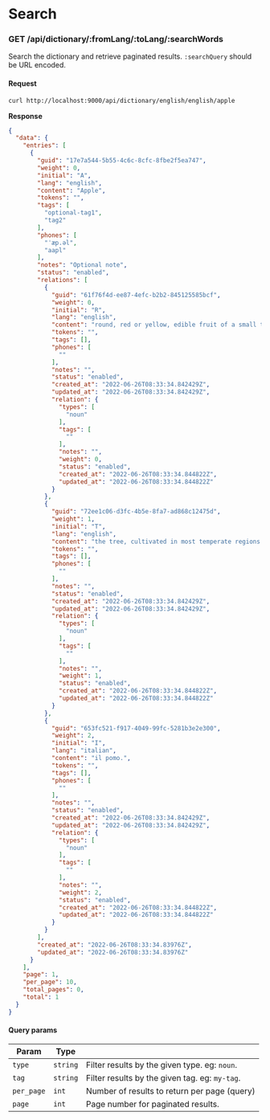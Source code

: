 # Search

### GET /api/dictionary/:fromLang/:toLang/:searchWords
Search the dictionary and retrieve paginated results. `:searchQuery` should be URL encoded.


#### Request
```bash
curl http://localhost:9000/api/dictionary/english/english/apple
```

**Response**

```json
{
  "data": {
    "entries": [
      {
        "guid": "17e7a544-5b55-4c6c-8cfc-8fbe2f5ea747",
        "weight": 0,
        "initial": "A",
        "lang": "english",
        "content": "Apple",
        "tokens": "",
        "tags": [
          "optional-tag1",
          "tag2"
        ],
        "phones": [
          "ˈæp.əl",
          "aapl"
        ],
        "notes": "Optional note",
        "status": "enabled",
        "relations": [
          {
            "guid": "61f76f4d-ee87-4efc-b2b2-845125585bcf",
            "weight": 0,
            "initial": "R",
            "lang": "english",
            "content": "round, red or yellow, edible fruit of a small tree",
            "tokens": "",
            "tags": [],
            "phones": [
              ""
            ],
            "notes": "",
            "status": "enabled",
            "created_at": "2022-06-26T08:33:34.842429Z",
            "updated_at": "2022-06-26T08:33:34.842429Z",
            "relation": {
              "types": [
                "noun"
              ],
              "tags": [
                ""
              ],
              "notes": "",
              "weight": 0,
              "status": "enabled",
              "created_at": "2022-06-26T08:33:34.844822Z",
              "updated_at": "2022-06-26T08:33:34.844822Z"
            }
          },
          {
            "guid": "72ee1c06-d3fc-4b5e-8fa7-ad868c12475d",
            "weight": 1,
            "initial": "T",
            "lang": "english",
            "content": "the tree, cultivated in most temperate regions.",
            "tokens": "",
            "tags": [],
            "phones": [
              ""
            ],
            "notes": "",
            "status": "enabled",
            "created_at": "2022-06-26T08:33:34.842429Z",
            "updated_at": "2022-06-26T08:33:34.842429Z",
            "relation": {
              "types": [
                "noun"
              ],
              "tags": [
                ""
              ],
              "notes": "",
              "weight": 1,
              "status": "enabled",
              "created_at": "2022-06-26T08:33:34.844822Z",
              "updated_at": "2022-06-26T08:33:34.844822Z"
            }
          },
          {
            "guid": "653fc521-f917-4049-99fc-5281b3e2e300",
            "weight": 2,
            "initial": "I",
            "lang": "italian",
            "content": "il pomo.",
            "tokens": "",
            "tags": [],
            "phones": [
              ""
            ],
            "notes": "",
            "status": "enabled",
            "created_at": "2022-06-26T08:33:34.842429Z",
            "updated_at": "2022-06-26T08:33:34.842429Z",
            "relation": {
              "types": [
                "noun"
              ],
              "tags": [
                ""
              ],
              "notes": "",
              "weight": 2,
              "status": "enabled",
              "created_at": "2022-06-26T08:33:34.844822Z",
              "updated_at": "2022-06-26T08:33:34.844822Z"
            }
          }
        ],
        "created_at": "2022-06-26T08:33:34.83976Z",
        "updated_at": "2022-06-26T08:33:34.83976Z"
      }
    ],
    "page": 1,
    "per_page": 10,
    "total_pages": 0,
    "total": 1
  }
}
```

#### Query params
| Param     | Type   |                                                                                                                                     |
|-----------|------------|-------------------------------------------------------------------------------------------------------------------------------------|
| `type`      | `string`   | Filter results by the given type. eg: `noun`. |
| `tag`      | `string`   | Filter results by the given tag. eg: `my-tag`. |
| `per_page`      | `int`   | Number of results to return per page (query) |
| `page`      | `int`   | Page number for paginated results. |

